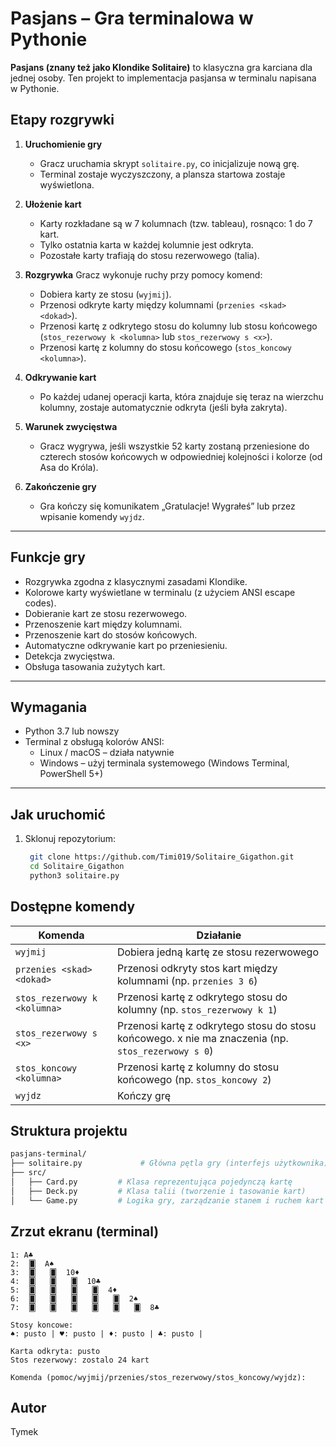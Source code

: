 # Pasjans – Gra terminalowa w Pythonie

**Pasjans (znany też jako Klondike Solitaire)** to klasyczna gra karciana dla jednej osoby. Ten projekt to implementacja pasjansa w terminalu napisana w Pythonie.

## Etapy rozgrywki

1. **Uruchomienie gry**
   - Gracz uruchamia skrypt `solitaire.py`, co inicjalizuje nową grę.
   - Terminal zostaje wyczyszczony, a plansza startowa zostaje wyświetlona.

2. **Ułożenie kart**
   - Karty rozkładane są w 7 kolumnach (tzw. tableau), rosnąco: 1 do 7 kart.
   - Tylko ostatnia karta w każdej kolumnie jest odkryta.
   - Pozostałe karty trafiają do stosu rezerwowego (talia).

3. **Rozgrywka**
   Gracz wykonuje ruchy przy pomocy komend:
   - Dobiera karty ze stosu (`wyjmij`).
   - Przenosi odkryte karty między kolumnami (`przenies <skad> <dokad>`).
   - Przenosi kartę z odkrytego stosu do kolumny lub stosu końcowego (`stos_rezerwowy k <kolumna>` lub `stos_rezerwowy s <x>`).
   - Przenosi kartę z kolumny do stosu końcowego (`stos_koncowy <kolumna>`).

4. **Odkrywanie kart**
   - Po każdej udanej operacji karta, która znajduje się teraz na wierzchu kolumny, zostaje automatycznie odkryta (jeśli była zakryta).

5. **Warunek zwycięstwa**
   - Gracz wygrywa, jeśli wszystkie 52 karty zostaną przeniesione do czterech stosów końcowych w odpowiedniej kolejności i kolorze (od Asa do Króla).

6. **Zakończenie gry**
   - Gra kończy się komunikatem „Gratulacje! Wygrałeś” lub przez wpisanie komendy `wyjdz`.

---

## Funkcje gry

- Rozgrywka zgodna z klasycznymi zasadami Klondike.
- Kolorowe karty wyświetlane w terminalu (z użyciem ANSI escape codes).
- Dobieranie kart ze stosu rezerwowego.
- Przenoszenie kart między kolumnami.
- Przenoszenie kart do stosów końcowych.
- Automatyczne odkrywanie kart po przeniesieniu.
- Detekcja zwycięstwa.
- Obsługa tasowania zużytych kart.

---

## Wymagania

- Python 3.7 lub nowszy
- Terminal z obsługą kolorów ANSI:
  - Linux / macOS – działa natywnie
  - Windows – użyj terminala systemowego (Windows Terminal, PowerShell 5+)

---

## Jak uruchomić

1. Sklonuj repozytorium:
   ```bash
    git clone https://github.com/Timi019/Solitaire_Gigathon.git
    cd Solitaire_Gigathon
    python3 solitaire.py

## Dostępne komendy
| Komenda                      | Działanie                                                                      |
| ---------------------------- | ------------------------------------------------------------------------------ |
| `wyjmij`                     | Dobiera jedną kartę ze stosu rezerwowego                                       |
| `przenies <skad> <dokad>`    | Przenosi odkryty stos kart między kolumnami (np. `przenies 3 6`)               |
| `stos_rezerwowy k <kolumna>` | Przenosi kartę z odkrytego stosu do kolumny (np. `stos_rezerwowy k 1`)         |
| `stos_rezerwowy s <x>`       | Przenosi kartę z odkrytego stosu do stosu końcowego. x nie ma znaczenia (np. `stos_rezerwowy s 0`) |
| `stos_koncowy <kolumna>`     | Przenosi kartę z kolumny do stosu końcowego (np. `stos_koncowy 2`)             |
| `wyjdz`                      | Kończy grę                                                                     |
## Struktura projektu
```bash
pasjans-terminal/
├── solitaire.py             # Główna pętla gry (interfejs użytkownika)
├── src/
│   ├── Card.py         # Klasa reprezentująca pojedynczą kartę
│   ├── Deck.py         # Klasa talii (tworzenie i tasowanie kart)
│   └── Game.py         # Logika gry, zarządzanie stanem i ruchem kart
```
## Zrzut ekranu (terminal)
```Kolumny:
1: A♣ 
2:  🂠  A♠ 
3:  🂠   🂠  10♦ 
4:  🂠   🂠   🂠  10♣ 
5:  🂠   🂠   🂠   🂠  4♦ 
6:  🂠   🂠   🂠   🂠   🂠  2♠ 
7:  🂠   🂠   🂠   🂠   🂠   🂠  8♣ 

Stosy koncowe:
♠: pusto | ♥: pusto | ♦: pusto | ♣: pusto | 

Karta odkryta: pusto
Stos rezerwowy: zostalo 24 kart

Komenda (pomoc/wyjmij/przenies/stos_rezerwowy/stos_koncowy/wyjdz): 
```
## Autor
Tymek